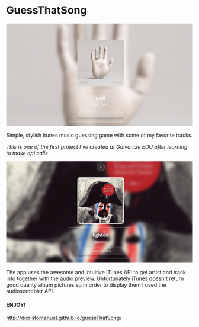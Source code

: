 # GuessThatSong

![alt text](https://github.com/dicristomanuel/guessThatSong/blob/master/img/screenshot1.png "Logo Title Text 1")

Simple, stylish itunes music guessing game with some of my favorite tracks.

*This is one of the first project I've created at Galvanize EDU after learning to make api calls*

![alt text](https://github.com/dicristomanuel/guessThatSong/blob/master/img/screenshot2.png "Logo Title Text 1")

The app uses the awesome and intuitive iTunes API to get artist and track info together with the audio preview. Unfortunately iTunes doesn't return good quality album pictures so in order to display them I used the audioscrobbler API.

#### ENJOY!

http://dicristomanuel.github.io/guessThatSong/
